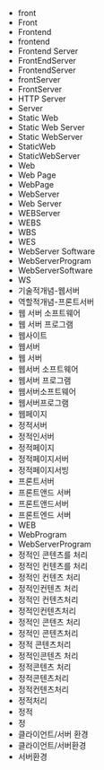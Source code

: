 - front
- Front
- Frontend
- frontend
- Frontend Server
- FrontEndServer
- FrontendServer
- frontServer
- FrontServer
- HTTP Server
- Server
- Static Web
- Static Web Server
- Static WebServer
- StaticWeb
- StaticWebServer
- Web
- Web Page
- WebPage
- WebServer
- Web Server
- WEBServer
- WEBS
- WBS
- WES
- WebServer Software
- WebServerProgram
- WebServerSoftware
- WS
- 기술적개념-웹서버
- 역할적개념-프론트서버
- 웹 서버 소프트웨어
- 웹 서버 프로그램
- 웹사이트
- 웹서버
- 웹 서버
- 웹서버 소프트웨어
- 웹서버 프로그램
- 웹서버소프트웨어
- 웹서버프로그램
- 웹페이지
- 정적서버
- 정적인서버
- 정적페이지
- 정적페이지서버
- 정적페이지서빙
- 프론트서버
- 프론트앤드 서버
- 프론트앤드서버
- 프론트엔드 서버
- WEB
- WebProgram
- WebServerProgram
- 정적인 콘텐츠를 처리
- 정적인 컨텐츠를 처리
- 정적인 컨텐츠 처리
- 정적인컨텐츠 처리
- 정적인 컨텐츠처리
- 정적인컨텐츠처리
- 정적인 콘텐츠 처리
- 정적인 콘텐츠처리
- 정적 콘텐츠처리
- 정적인콘텐츠 처리
- 정적콘텐츠 처리
- 정적콘텐츠처리
- 정적컨텐츠처리
- 정적처리
- 정적
- 정
- 클라이언트/서버 환경
- 클라이언트/서버환경
- 서버환경